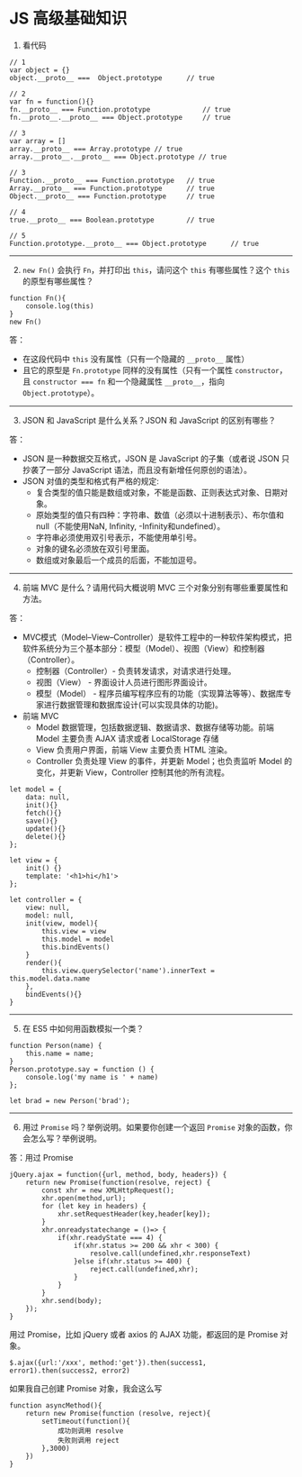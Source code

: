 # JS 高级基础知识

1. 看代码

```JS
// 1
var object = {}
object.__proto__ ===  Object.prototype      // true

// 2
var fn = function(){}
fn.__proto__ === Function.prototype             // true
fn.__proto__.__proto__ === Object.prototype     // true

// 3
var array = []
array.__proto__ === Array.prototype // true
array.__proto__.__proto__ === Object.prototype // true

// 3
Function.__proto__ === Function.prototype   // true
Array.__proto__ === Function.prototype      // true
Object.__proto__ === Function.prototype     // true

// 4
true.__proto__ === Boolean.prototype        // true

// 5
Function.prototype.__proto__ === Object.prototype      // true
```

<hr>

2. `new Fn()` 会执行 `Fn`，并打印出 `this`，请问这个 `this` 有哪些属性？这个 `this` 的原型有哪些属性？

```JS
function Fn(){
    console.log(this)
}
new Fn()
```

答：
- 在这段代码中 `this` 没有属性（只有一个隐藏的 `__proto__` 属性）
- 且它的原型是 `Fn.prototype` 同样的没有属性（只有一个属性 `constructor`，且 `constructor === fn` 和一个隐藏属性 `__proto__`，指向 `Object.prototype`）。

<hr>

3. JSON 和 JavaScript 是什么关系？JSON 和 JavaScript 的区别有哪些？

答：
- JSON 是一种数据交互格式，JSON 是 JavaScript 的子集（或者说 JSON 只抄袭了一部分 JavaScript 语法，而且没有新增任何原创的语法）。
- JSON 对值的类型和格式有严格的规定:
    - 复合类型的值只能是数组或对象，不能是函数、正则表达式对象、日期对象。
    - 原始类型的值只有四种：字符串、数值（必须以十进制表示）、布尔值和null（不能使用NaN, Infinity, -Infinity和undefined）。
    - 字符串必须使用双引号表示，不能使用单引号。
    - 对象的键名必须放在双引号里面。
    - 数组或对象最后一个成员的后面，不能加逗号。

<hr>

4. 前端 MVC 是什么？请用代码大概说明 MVC 三个对象分别有哪些重要属性和方法。

答：
- MVC模式（Model–View–Controller）是软件工程中的一种软件架构模式，把软件系统分为三个基本部分：模型（Model）、视图（View）和控制器（Controller）。
    - 控制器（Controller）- 负责转发请求，对请求进行处理。
    - 视图（View） - 界面设计人员进行图形界面设计。
    - 模型（Model） - 程序员编写程序应有的功能（实现算法等等）、数据库专家进行数据管理和数据库设计(可以实现具体的功能)。
- 前端 MVC
    - Model 数据管理，包括数据逻辑、数据请求、数据存储等功能。前端 Model 主要负责 AJAX 请求或者 LocalStorage 存储
    - View 负责用户界面，前端 View 主要负责 HTML 渲染。
    - Controller 负责处理 View 的事件，并更新 Model；也负责监听 Model 的变化，并更新 View，Controller 控制其他的所有流程。

```JS
let model = {
    data: null,
    init(){}
    fetch(){}
    save(){}
    update(){}
    delete(){}
};

let view = {
    init() {}
    template: '<h1>hi</h1'>
};

let controller = {
    view: null,
    model: null,
    init(view, model){
        this.view = view
        this.model = model
        this.bindEvents()
    }
    render(){
        this.view.querySelector('name').innerText = this.model.data.name
    },
    bindEvents(){}
}
```

<hr>

5. 在 ES5 中如何用函数模拟一个类？

```JS
function Person(name) {
    this.name = name;
}
Person.prototype.say = function () {
    console.log('my name is ' + name)
};

let brad = new Person('brad');
```

<hr>

6. 用过 `Promise` 吗？举例说明。如果要你创建一个返回 `Promise` 对象的函数，你会怎么写？举例说明。

答：用过 Promise

```JS
jQuery.ajax = function({url, method, body, headers}) {
    return new Promise(function(resolve, reject) {
        const xhr = new XMLHttpRequest();
        xhr.open(method,url);
        for (let key in headers) {
            xhr.setRequestHeader(key,header[key]);
        }
        xhr.onreadystatechange = ()=> {
            if(xhr.readyState === 4) {
                if(xhr.status >= 200 && xhr < 300) {
                    resolve.call(undefined,xhr.responseText)
                }else if(xhr.status >= 400) {
                    reject.call(undefined,xhr);
                }
            }
        }
        xhr.send(body);
    });
}
```

用过 Promise，比如 jQuery 或者 axios 的 AJAX 功能，都返回的是 Promise 对象。

`$.ajax({url:'/xxx', method:'get'}).then(success1, error1).then(success2, error2)`

如果我自己创建 Promise 对象，我会这么写

```JS
function asyncMethod(){
    return new Promise(function (resolve, reject){
        setTimeout(function(){
            成功则调用 resolve
            失败则调用 reject
        },3000)
    })
}
```